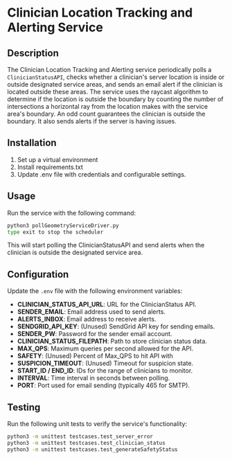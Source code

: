 # Clinician Location Tracking and Alerting Service

## Description
The Clinician Location Tracking and Alerting service periodically polls a `ClinicianStatusAPI`, checks whether a clinician's server location is inside or outside designated service areas, and sends an email alert if the clinician is located outside these areas. The service uses the raycast algorithm to determine if the location is outside the boundary by counting the number of intersections a horizontal ray from the location makes with the service area's boundary. An odd count guarantees the clinician is outside the boundary. It also sends alerts if the server is having issues.

## Installation

1. Set up a virtual environment
2. Install requirements.txt
3. Update .env file with credentials and configurable settings.

## Usage
Run the service with the following command:

```bash
python3 pollGeometryServiceDriver.py
type exit to stop the scheduler
```

This will start polling the ClinicianStatusAPI and send alerts when the clinician is outside the designated service area.

## Configuration
Update the `.env` file with the following environment variables:

- **CLINICIAN_STATUS_API_URL**: URL for the ClinicianStatus API.
- **SENDER_EMAIL**: Email address used to send alerts.
- **ALERTS_INBOX**: Email address to receive alerts.
- **SENDGRID_API_KEY**: (Unused) SendGrid API key for sending emails.
- **SENDER_PW**: Password for the sender email account.
- **CLINICIAN_STATUS_FILEPATH**: Path to store clinician status data.
- **MAX_QPS**: Maximum queries per second allowed for the API.
- **SAFETY**: (Unused) Percent of Max_QPS to hit API with 
- **SUSPICION_TIMEOUT**: (Unused) Timeout for suspicion state.
- **START_ID / END_ID**: IDs for the range of clinicians to monitor.
- **INTERVAL**: Time interval in seconds between polling.
- **PORT**: Port used for email sending (typically 465 for SMTP).

## Testing
Run the following unit tests to verify the service's functionality:

```bash
python3 -m unittest testcases.test_server_error
python3 -m unittest testcases.test_clinician_status
python3 -m unittest testcases.test_generateSafetyStatus
```
